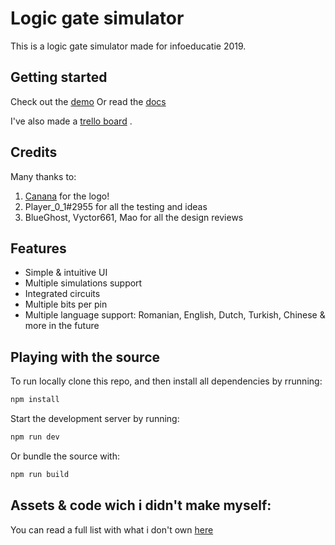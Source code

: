 # Logic gate simulator

This is a logic gate simulator made for infoeducatie 2019.

## Getting started

Check out the [demo](https://logic-gate-simulator.herokuapp.com/)
Or read the [docs](./docs/main.md)

I've also made a [trello board](https://trello.com/b/LW3XSnGN/logic-gate-simulator) .

## Credits

Many thanks to:

1. [Canana](http://canana.xyz/) for the logo!
2. Player_0_1#2955 for all the testing and ideas
3. BlueGhost, Vyctor661, Mao for all the design reviews

## Features

-   Simple & intuitive UI
-   Multiple simulations support
-   Integrated circuits
-   Multiple bits per pin
-   Multiple language support: Romanian, English, Dutch, Turkish, Chinese & more in the future

## Playing with the source

To run locally clone this repo, and then install all dependencies by rrunning:

```sh
npm install
```

Start the development server by running:

```sh
npm run dev
```

Or bundle the source with:

```sh
npm run build
```

## Assets & code wich i didn't make myself:

You can read a full list with what i don't own [here](./docs/assets-i-dont-own.md)
